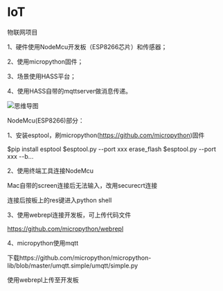 # IoT
物联网项目

1、硬件使用NodeMcu开发板（ESP8266芯片）和传感器；

2、使用micropython固件；

3、场景使用HASS平台；

4、使用HASS自带的mqttserver做消息传递。

![思维导图](https://flywen.github.io/1.png)


NodeMcu(ESP8266)部分：

1、安装esptool，刷micropython(https://github.com/micropython)固件

$pip install esptool
$esptool.py --port xxx erase_flash
$esptool.py --port xxx --b...

2、使用终端工具连接NodeMcu

Mac自带的screen连接后无法输入，改用securecrt连接

连接后按板上的res键进入python shell

3、使用webrepl连接开发板，可上传代码文件

https://github.com/micropython/webrepl

4、micropython使用mqtt

下载https://github.com/micropython/micropython-lib/blob/master/umqtt.simple/umqtt/simple.py

使用webrepl上传至开发板
